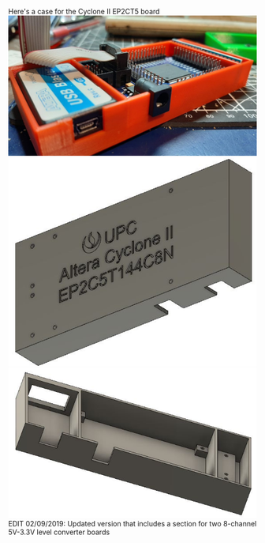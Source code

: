 Here's a case for the Cyclone II EP2CT5 board<br>
<img src="20190902_191232.jpg"><br>
<img src="megacase.JPG"><br>
<img src="megacase2.JPG"><br>
EDIT 02/09/2019: Updated version that includes a section for two 8-channel 5V-3.3V level converter boards
